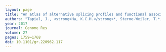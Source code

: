 ```yaml
---
layout: page
title: "An atlas of alternative splicing profiles and functional associations reveals new regulatory programs and genes that simultaneously express multiple major isoforms"
authors: "Tapial, J., <strong>Ha, K.C.H.</strong>*, Sterne-Weiler, T.*, Gohr, A.*, Braunschweig, U., Hermoso-Pulido, A., Quesnel-Vallières, M., Permanyer, J., Sodaei, R., Marquez, Y., Cozzuto, L., Wang, X., Gómez-Velázquez, M., Rayon, T., Manzanares, M., Ponomarenko, J., Blencowe, B.J., Irimia, M."
year: 2017
journal: Genome Res
volume: 27
pages: 1759–1768
doi: 10.1101/gr.220962.117
---
```


